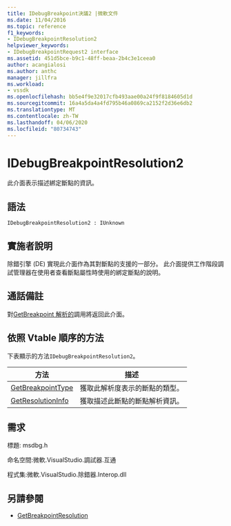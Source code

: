 ```yaml
---
title: IDebugBreakpoint決議2 |微軟文件
ms.date: 11/04/2016
ms.topic: reference
f1_keywords:
- IDebugBreakpointResolution2
helpviewer_keywords:
- IDebugBreakpointRequest2 interface
ms.assetid: 451d5bce-b9c1-48ff-beaa-2b4c3e1ceea0
author: acangialosi
ms.author: anthc
manager: jillfra
ms.workload:
- vssdk
ms.openlocfilehash: bb5e4f9e32017cfb493aae00a24f9f8184605d1d
ms.sourcegitcommit: 16a4a5da4a4fd795b46a0869ca2152f2d36e6db2
ms.translationtype: MT
ms.contentlocale: zh-TW
ms.lasthandoff: 04/06/2020
ms.locfileid: "80734743"
---
```

# <a name="idebugbreakpointresolution2"></a>IDebugBreakpointResolution2
此介面表示描述綁定斷點的資訊。

## <a name="syntax"></a>語法

```
IDebugBreakpointResolution2 : IUnknown
```

## <a name="notes-for-implementers"></a>實施者說明
 除錯引擎 (DE) 實現此介面作為其對斷點的支援的一部分。 此介面提供工作階段調試管理器在使用者查看斷點屬性時使用的綁定斷點的說明。

## <a name="notes-for-callers"></a>通話備註
 對[GetBreakpoint 解析的](../../../extensibility/debugger/reference/idebugboundbreakpoint2-getbreakpointresolution.md)調用將返回此介面。

## <a name="methods-in-vtable-order"></a>依照 Vtable 順序的方法
 下表顯示的方法`IDebugBreakpointResolution2`。

|方法|描述|
|------------|-----------------|
|[GetBreakpointType](../../../extensibility/debugger/reference/idebugbreakpointresolution2-getbreakpointtype.md)|獲取此解析度表示的斷點的類型。|
|[GetResolutionInfo](../../../extensibility/debugger/reference/idebugbreakpointresolution2-getresolutioninfo.md)|獲取描述此斷點的斷點解析資訊。|

## <a name="requirements"></a>需求
 標題: msdbg.h

 命名空間:微軟.VisualStudio.調試器.互通

 程式集:微軟.VisualStudio.除錯器.Interop.dll

## <a name="see-also"></a>另請參閱
- [GetBreakpointResolution](../../../extensibility/debugger/reference/idebugboundbreakpoint2-getbreakpointresolution.md)
